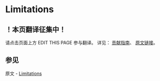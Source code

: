 # Limitations

## ！本页翻译征集中！

请点击页面上方 EDIT THIS PAGE 参与翻译。
详见：
[贡献指南]( https://github.com/JinMuInfo/MongoDB-Manual-zh/blob/master/CONTRIBUTING.md )、
[原文链接](  https://docs.mongodb.com/manual/reference/security-client-side-encryption-limitations/  )。

## 参见

原文 - [Limitations]( https://docs.mongodb.com/manual/reference/security-client-side-encryption-limitations/ )

